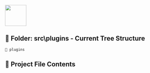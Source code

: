 <img src="https://banes-lab.com/assets/images/banes_lab/700px_Main_Animated.gif" width="70" />

## 📂 Folder: src\plugins - Current Tree Structure
```
📂 plugins
```

## 📄 Project File Contents

